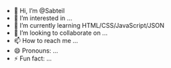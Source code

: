 - 👋 Hi, I’m @Sabteil
- 👀 I’m interested in ...
- 🌱 I’m currently learning HTML/CSS/JavaScript/JSON
- 💞️ I’m looking to collaborate on ...
- 📫 How to reach me ...
- 😄 Pronouns: ...
- ⚡ Fun fact: ...

<!---
Sabteil/Sabteil is a ✨ special ✨ repository because its `README.md` (this file) appears on your GitHub profile.
You can click the Preview link to take a look at your changes.
--->
